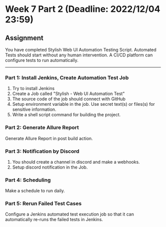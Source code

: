 # Week 7 Part 2 (Deadline: 2022/12/04 23:59)

## Assignment
You have completed Stylish Web UI Automation Testing Script. Automated Tests should start without any human intervention.
A CI/CD platform can configure tests to run automatically.

---
### Part 1: Install Jenkins, Create Automation Test Job
1. Try to install Jenkins
2. Create a Job called "Stylish - Web UI Automation Test"
3. The source code of the job should connect with GitHub
4. Setup environment variable in the job. Use secret text(s) or files(s) for sensitive information.
5. Write a shell script command for building the project.

### Part 2: Generate Allure Report
Generate Allure Report in post build action.

### Part 3: Notification by Discord
1. You should create a channel in discord and make a webhooks.
2. Setup discord notification in the Job.

### Part 4: Scheduling
Make a schedule to run daily.

### Part 5: Rerun Failed Test Cases
Configure a Jenkins automated test execution job so that it can automatically re-runs the failed tests in Jenkins.
